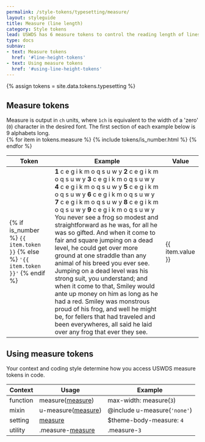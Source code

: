 ```yaml
---
permalink: /style-tokens/typesetting/measure/
layout: styleguide
title: Measure (line length)
category: Style tokens
lead: USWDS has 6 measure tokens to control the reading length of lines in a block of text.
type: docs
subnav:
- text: Measure tokens
  href: '#line-height-tokens'
- text: Using measure tokens
  href: '#using-line-height-tokens'
---
```


{% assign tokens = site.data.tokens.typesetting %}

## Measure tokens
<div class="site-table-wrapper">
  <div class="site-table-note">
    Measure is output in <code>ch</code> units, where <code>1ch</code> is equivalent to the width of a 'zero' (<code>0</code>) character in the desired font. The first section of each example below is 9 alphabets long.
  </div>
  <table class="usa-table-borderless site-table-responsive width-full">
    <thead>
      <tr>
        <th scope="col">Token</th>
        <th scope="col">Example</th>
        <th scope="col">Value</th>
      </tr>
    </thead>
    <tbody class="font-mono-2xs">
      {% for item in tokens.measure %}
        {% include tokens/is_number.html %}
        <tr>
          <td scope="row" data-title="Token">
            <span>
              {% if is_number %}
                <code class="text-no-wrap">{{ item.token }}</code>
              {% else %}
                <code class="text-no-wrap">'{{ item.token }}'</code>
              {% endif %}
            </span>
          </td>
          <td data-title="Example" class="overflow-hidden">
            <div>
              <div class="measure-{{ item.token }} font-sans-1">
                <strong>1</strong> c e g i k m o q s u w y <strong>2</strong> c e g i k m o q s u w y <strong>3</strong> c e g i k m o q s u w y <strong>4</strong> c e g i k m o q s u w y <strong>5</strong> c e g i k m o q s u w y <strong>6</strong> c e g i k m o q s u w y <strong>7</strong> c e g i k m o q s u w y <strong>8</strong> c e g i k m o q s u w y <strong>9</strong> c e g i k m o q s u w y
              </div>
              <div class="font-sans-1 measure-{{ item.token }} margin-top-2">
                You never see a frog so modest and straightforward as he was, for all he was so gifted. And when it come to fair and square jumping on a dead level, he could get over more ground at one straddle than any animal of his breed you ever see. Jumping on a dead level was his strong suit, you understand; and when it come to that, Smiley would ante up money on him as long as he had a red. Smiley was monstrous proud of his frog, and well he might be, for fellers that had traveled and been everywheres, all said he laid over any frog that ever they see.
              </div>
            </div>
          </td>
          <td data-title="Value">
            <span>
              {{ item.value }}
            </span>
          </td>
        </tr>
      {% endfor %}
    </tbody>
  </table>
</div>

## Using measure tokens
Your context and coding style determine how you access USWDS measure tokens in code.

<div class="site-table-wrapper">
  <table class="usa-table-borderless site-table-responsive">
    <thead>
      <tr>
        <th scope="col">Context</th>
        <th scope="col">Usage</th>
        <th scope="col">Example</th>
      </tr>
    </thead>
    <tbody class="font-mono-2xs">
      <tr>
        <td scope="row" data-title="Context">
          <span class="text-bold font-sans-3">function</span>
        </td>
        <td data-title="Usage">
          <span>
            measure(<a href="{{ site.baseurl }}/style-tokens/typesetting/measure/" class="token">measure</a>)
          </span>
        </td>
        <td data-title="Example">
          <span>
            max-width: measure(<code>3</code>)
          </span>
        </td>
      </tr>
      <tr>
        <td scope="row" data-title="Context">
          <span class="font-sans-3">
            <span class="text-bold">mixin</span><br/>
          </span>
        </td>
        <td data-title="Usage">
          <span>
            u-measure(<a href="{{ site.baseurl }}/style-tokens/typesetting/measure/" class="token">measure</a>)
          </span>
        </td>
        <td data-title="Example">
          <span>
            @include u-measure(<code>'none'</code>)<br/>
          </span>
        </td>
      </tr>
      <tr>
        <td scope="row" data-title="Context">
          <span>
            <span class="text-bold font-sans-3">setting</span><br/>
          </span>
        </td>
        <td data-title="Usage">
          <span>
            <a href="{{ site.baseurl }}/style-tokens/typesetting/measure/" class="token">measure</a>
          </span>
        </td>
        <td data-title="Example">
          <span>
            $theme-body-measure: <code>4</code>
          </span>
        </td>
      </tr>
      <tr>
        <td scope="row" data-title="Context">
          <span class="font-sans-3">
            <span class="text-bold">utility</span><br/>
          </span>
        </td>
        <td data-title="Usage">
          <span>
            .measure-<a href="{{ site.baseurl }}/style-tokens/typesetting/measure/" class="token">measure</a>
          </span>
        </td>
        <td data-title="Example">
          <span>
            .measure-<code>3</code>
          </span>
        </td>
      </tr>
    </tbody>
  </table>
</div>
